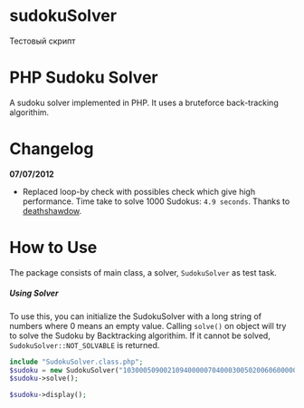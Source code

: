 # sudokuSolver
Тестовый скрипт

PHP Sudoku Solver
=================

A sudoku solver implemented in PHP. It uses a bruteforce back-tracking algorithim.


Changelog
========

**07/07/2012**

* Replaced loop-by check with possibles check which give high performance. Time take to solve 1000 Sudokus: `4.9 seconds`. Thanks to [deathshawdow](https://forums.digitalpoint.com/members/deathshadow.81916/). 


How to Use
==========

The package consists of main class, a solver, `SudokuSolver` as test task. 


##### Using Solver

To use this, you can initialize the SudokuSolver with a long string of numbers where 0 means an empty value. Calling `solve()` on object will try to solve the Sudoku by Backtracking algorithim. If it cannot be solved, `SudokuSolver::NOT_SOLVABLE` is returned.

```php
include "SudokuSolver.class.php";
$sudoku = new SudokuSolver("103000509002109400000704000300502006060000050700803004000401000009205800804000107");
$sudoku->solve();

$sudoku->display();
```
